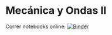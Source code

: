 # Mecánica y Ondas II

Correr notebooks online: [![Binder](https://mybinder.org/badge_logo.svg)](https://mybinder.org/v2/gh/jfeist/MyOII/HEAD?urlpath=tree)
